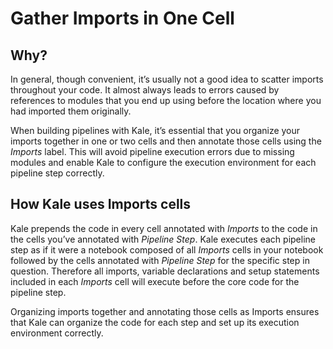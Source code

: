 # Gather Imports in One Cell

## Why?

In general, though convenient, it’s usually not a good idea to scatter imports
throughout your code. It almost always leads to errors caused by references to
modules that you end up using before the location where you had imported them
originally.

When building pipelines with Kale, it’s essential that you organize your
imports together in one or two cells and then annotate those cells using the
*Imports* label. This will avoid pipeline execution errors due to missing
modules and enable Kale to configure the execution environment for each
pipeline step correctly.

## How Kale uses Imports cells
Kale prepends the code in every cell annotated with *Imports* to the code in
the cells you’ve annotated with *Pipeline Step*. Kale executes each pipeline
step as if it were a notebook composed of all *Imports* cells in your notebook
followed by the cells annotated with *Pipeline Step* for the specific step in
question. Therefore all imports, variable declarations and setup statements
included in each *Imports* cell will execute before the core code for the
pipeline step.

Organizing imports together and annotating those cells as Imports ensures that
Kale can organize the code for each step and set up its execution environment
correctly.
